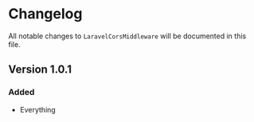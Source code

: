 # Changelog

All notable changes to `LaravelCorsMiddleware` will be documented in this file.

## Version 1.0.1

### Added
- Everything
